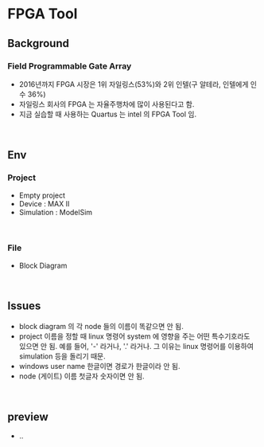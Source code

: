 # FPGA Tool



## Background

### Field Programmable Gate Array
- 2016년까지 FPGA 시장은 1위 자일링스(53%)와 2위 인텔(구 알테라, 인텔에게 인수 36%)
- 자일링스 회사의 FPGA 는 자율주행차에 많이 사용된다고 함.
- 지금 실습할 때 사용하는 Quartus 는 intel 의 FPGA Tool 임.

<br>

## Env

### Project
- Empty project
- Device : MAX II
- Simulation : ModelSim

<br>

### File
- Block Diagram

<br>

## Issues

- block diagram 의 각 node 들의 이름이 똑같으면 안 됨.
- project 이름을 정할 때 linux 명령어 system 에 영향을 주는 어떤 특수기호라도 있으면 안 됨. 예를 들어, '-' 라거나, '.' 라거나. 그 이유는 linux 명령어를 이용하여 simulation 등을 돌리기 때문.
- windows user name 한글이면 경로가 한글이라 안 됨.
- node (게이트) 이름 첫글자 숫자이면 안 됨.

<br>

## preview

- ..


